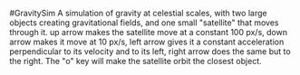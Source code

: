 #GravitySim
A simulation of gravity at celestial scales, with two large objects creating gravitational fields, and one small "satellite" that moves through it.
up arrow makes the satellite move at a constant 100 px/s, down arrow makes it move at 10 px/s, left arrow gives it a constant acceleration perpendicular to its velocity and to its left,
right arrow does the same but to the right.
The "o" key will make the satellite orbit the closest object.
